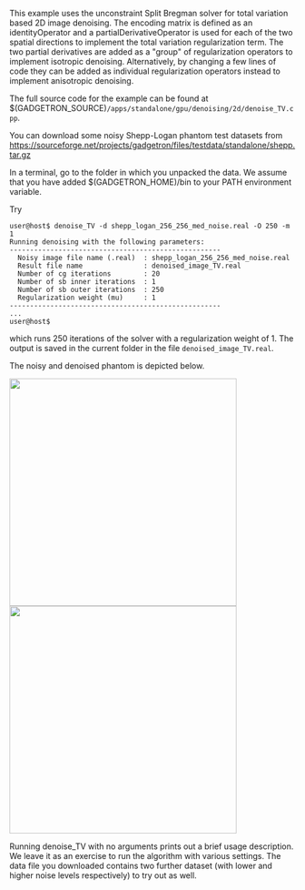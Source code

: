This example uses the unconstraint Split Bregman solver for total variation based 2D image denoising. The encoding matrix is defined as an identityOperator and a partialDerivativeOperator is used for each of the two spatial directions to implement the total variation regularization term. The two partial derivatives are added as a "group" of regularization operators to implement isotropic denoising. Alternatively, by changing a few lines of code they can be added as individual regularization operators instead to implement anisotropic denoising.

The full source code for the example can be found at \$(GADGETRON\_SOURCE)`/apps/standalone/gpu/denoising/2d/denoise_TV.cpp`.

You can download some noisy Shepp-Logan phantom test datasets from <https://sourceforge.net/projects/gadgetron/files/testdata/standalone/shepp.tar.gz>

In a terminal, go to the folder in which you unpacked the data. We assume that you have added \$(GADGETRON\_HOME)/bin to your PATH environment variable.

Try

    user@host$ denoise_TV -d shepp_logan_256_256_med_noise.real -O 250 -m 1
    Running denoising with the following parameters: 
    ---------------------------------------------------- 
      Noisy image file name (.real)  : shepp_logan_256_256_med_noise.real 
      Result file name               : denoised_image_TV.real 
      Number of cg iterations        : 20 
      Number of sb inner iterations  : 1 
      Number of sb outer iterations  : 250 
      Regularization weight (mu)     : 1 
    ---------------------------------------------------- 
    ...
    user@host$

which runs 250 iterations of the solver with a regularization weight of 1. The output is saved in the current folder in the file `denoised_image_TV.real`.

The noisy and denoised phantom is depicted below.

<img src="http://gadgetron.sf.net/figs/shepp_noisy.png" style="width: 400px" />

<img src="http://gadgetron.sf.net/figs/shepp_denoised.png" style="width: 400px" />

Running denoise\_TV with no arguments prints out a brief usage description. We leave it as an exercise to run the algorithm with various settings. The data file you downloaded contains two further dataset (with lower and higher noise levels respectively) to try out as well.